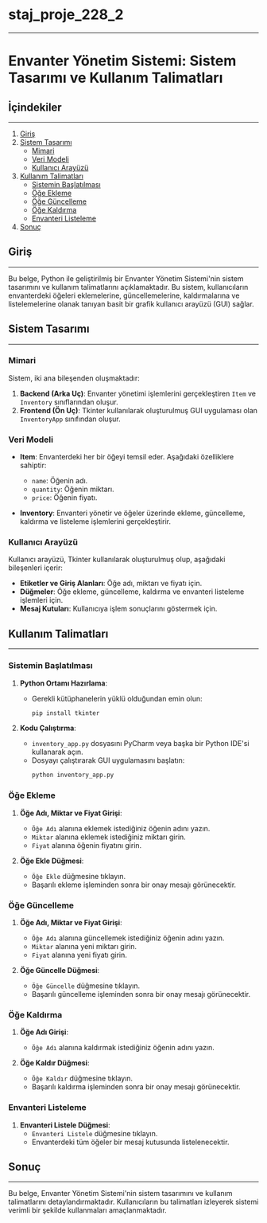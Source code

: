 # staj_proje_228_2

--------------------------

# Envanter Yönetim Sistemi: Sistem Tasarımı ve Kullanım Talimatları

## İçindekiler
--------------------------

1. [Giriş](#giriş)
2. [Sistem Tasarımı](#sistem-tasarımı)
    - [Mimari](#mimari)
    - [Veri Modeli](#veri-modeli)
    - [Kullanıcı Arayüzü](#kullanıcı-arayüzü)
3. [Kullanım Talimatları](#kullanım-talimatları)
    - [Sistemin Başlatılması](#sistemin-başlatılması)
    - [Öğe Ekleme](#öğe-ekleme)
    - [Öğe Güncelleme](#öğe-güncelleme)
    - [Öğe Kaldırma](#öğe-kaldırma)
    - [Envanteri Listeleme](#envanteri-listeleme)
4. [Sonuç](#sonuç)


## Giriş
--------------------------


Bu belge, Python ile geliştirilmiş bir Envanter Yönetim Sistemi'nin sistem tasarımını ve kullanım talimatlarını açıklamaktadır. Bu sistem, kullanıcıların envanterdeki öğeleri eklemelerine, güncellemelerine, kaldırmalarına ve listelemelerine olanak tanıyan basit bir grafik kullanıcı arayüzü (GUI) sağlar.

## Sistem Tasarımı
--------------------------


### Mimari

Sistem, iki ana bileşenden oluşmaktadır:

1. **Backend (Arka Uç)**: Envanter yönetimi işlemlerini gerçekleştiren `Item` ve `Inventory` sınıflarından oluşur.
2. **Frontend (Ön Uç)**: Tkinter kullanılarak oluşturulmuş GUI uygulaması olan `InventoryApp` sınıfından oluşur.

### Veri Modeli

- **Item**: Envanterdeki her bir öğeyi temsil eder. Aşağıdaki özelliklere sahiptir:
  - `name`: Öğenin adı.
  - `quantity`: Öğenin miktarı.
  - `price`: Öğenin fiyatı.
  
- **Inventory**: Envanteri yönetir ve öğeler üzerinde ekleme, güncelleme, kaldırma ve listeleme işlemlerini gerçekleştirir.

### Kullanıcı Arayüzü

Kullanıcı arayüzü, Tkinter kullanılarak oluşturulmuş olup, aşağıdaki bileşenleri içerir:

- **Etiketler ve Giriş Alanları**: Öğe adı, miktarı ve fiyatı için.
- **Düğmeler**: Öğe ekleme, güncelleme, kaldırma ve envanteri listeleme işlemleri için.
- **Mesaj Kutuları**: Kullanıcıya işlem sonuçlarını göstermek için.

## Kullanım Talimatları
--------------------------


### Sistemin Başlatılması

1. **Python Ortamı Hazırlama**:
   - Gerekli kütüphanelerin yüklü olduğundan emin olun:
     ```bash
     pip install tkinter
     ```

2. **Kodu Çalıştırma**:
   - `inventory_app.py` dosyasını PyCharm veya başka bir Python IDE'si kullanarak açın.
   - Dosyayı çalıştırarak GUI uygulamasını başlatın:
     ```python
     python inventory_app.py
     ```

### Öğe Ekleme

1. **Öğe Adı, Miktar ve Fiyat Girişi**:
   - `Öğe Adı` alanına eklemek istediğiniz öğenin adını yazın.
   - `Miktar` alanına eklemek istediğiniz miktarı girin.
   - `Fiyat` alanına öğenin fiyatını girin.

2. **Öğe Ekle Düğmesi**:
   - `Öğe Ekle` düğmesine tıklayın.
   - Başarılı ekleme işleminden sonra bir onay mesajı görünecektir.

### Öğe Güncelleme

1. **Öğe Adı, Miktar ve Fiyat Girişi**:
   - `Öğe Adı` alanına güncellemek istediğiniz öğenin adını yazın.
   - `Miktar` alanına yeni miktarı girin.
   - `Fiyat` alanına yeni fiyatı girin.

2. **Öğe Güncelle Düğmesi**:
   - `Öğe Güncelle` düğmesine tıklayın.
   - Başarılı güncelleme işleminden sonra bir onay mesajı görünecektir.

### Öğe Kaldırma

1. **Öğe Adı Girişi**:
   - `Öğe Adı` alanına kaldırmak istediğiniz öğenin adını yazın.

2. **Öğe Kaldır Düğmesi**:
   - `Öğe Kaldır` düğmesine tıklayın.
   - Başarılı kaldırma işleminden sonra bir onay mesajı görünecektir.

### Envanteri Listeleme

1. **Envanteri Listele Düğmesi**:
   - `Envanteri Listele` düğmesine tıklayın.
   - Envanterdeki tüm öğeler bir mesaj kutusunda listelenecektir.

## Sonuç
--------------------------


Bu belge, Envanter Yönetim Sistemi'nin sistem tasarımını ve kullanım talimatlarını detaylandırmaktadır. Kullanıcıların bu talimatları izleyerek sistemi verimli bir şekilde kullanmaları amaçlanmaktadır.
